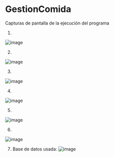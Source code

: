 # GestionComida
Capturas de pantalla de la ejecución del programa 


1.
![image](https://github.com/user-attachments/assets/472bea8e-557e-4f75-a604-f58d0aabfb8d)


2.
![image](https://github.com/user-attachments/assets/233a0372-4e72-4e19-b009-9403349d155c)


3.
![image](https://github.com/user-attachments/assets/1e622f32-d002-4d5a-b78b-cd3342941e8a)


4.
![image](https://github.com/user-attachments/assets/a2a67e5c-47a4-4e56-9bda-c7e7f3b99349)


5.
![image](https://github.com/user-attachments/assets/8973028c-72c9-4b6e-b490-ec2e8abfe6df)


6.
![image](https://github.com/user-attachments/assets/38c6602a-22de-48f3-a1b3-e86a26a88f69)


7. Base de datos usada:
![image](https://github.com/user-attachments/assets/5b7da031-9c5a-4634-8f5c-4a3423a9bf1e)
